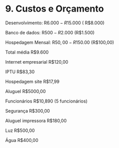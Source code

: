 # 9. Custos e Orçamento

Desenvolvimento: R$6.000 - R$15.000 ( R$8.000)

Banco de dados: R$500 - R$2.000 (R$1.500)

Hospedagem Mensal: R$50,00 - R$150.00 (R$100,00)

Total média R$9.600

Internet empresarial R$120,00

IPTU R$83,30

Hospedagem site R$17,99

Aluguel R$5000,00

Funcionários R$10,890 (5 funcionários)

Segurança R$300,00

Aluguel impressora R$180,00

Luz R$500,00

Água R$400,00
